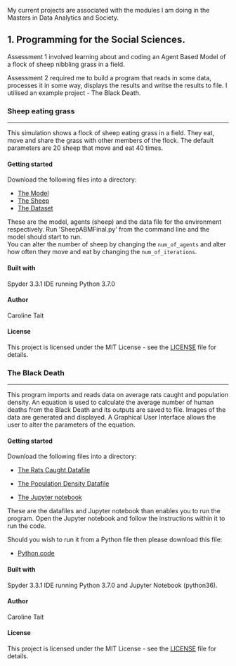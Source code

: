 My current projects are associated with the modules I am doing in the Masters in Data Analytics and Society. 



## 1. Programming for the Social Sciences.  
Assessment 1 involved learning about and coding an Agent Based Model of a flock of sheep nibbling grass in a field. 

Assessment 2 required me to build a program that reads in some data, processes it in some way, displays the results and writse the results to file.  I utilised an example project - The Black Death. 



### Sheep eating grass
------------------

This simulation shows a flock of sheep eating grass in a field.  They eat, move and share the grass with other members of the flock.  The default parameters are 20 sheep that move and eat 40 times.  

#### Getting started
Download the following files into a directory:
 - [The Model](/docs/SheepABMFinal.py)
 - [The Sheep](/docs/agentframework.py)
 - [The Dataset](/docs/in.txt)

These are the model, agents (sheep) and the data file for the environment respectively.  Run 'SheepABMFinal.py' from the command line and the model should start to run.  
You can alter the number of sheep by changing the `num_of_agents` and alter how often they move and eat by changing the `num_of_iterations`.  

#### Built with
 Spyder 3.3.1 IDE running Python 3.7.0

#### Author
 Caroline Tait

#### License
 This project is licensed under the MIT License - see the [LICENSE](/docs/LICENSE) file for details.


### The Black Death
------------------
This program imports and reads data on average rats caught and population density.  An equation is used to calculate the average number of human deaths from the Black Death and its outputs are saved to file.  Images of the data are generated and displayed. A Graphical User Interface allows the user to alter the parameters of the equation.   

#### Getting started
Download the following files into a directory:
 - [The Rats Caught Datafile](/docs/deathrats.txt)
 
 - [The Population Density Datafile](docs/deathparishes.txt)
 - [The Jupyter notebook](/docs/)

These are the datafiles and Jupyter notebook than enables you to run the program.  Open the Jupyter notebook and follow the instructions within it to run the code.  

Should you wish to run it from a Python file then please download this file:  

- [Python code](/docs/P4SSAss2Final.py)

#### Built with
 Spyder 3.3.1 IDE running Python 3.7.0 and Jupyter Notebook (python36).

#### Author
 Caroline Tait

#### License
 This project is licensed under the MIT License - see the [LICENSE](/docs/LICENSE) file for details.
